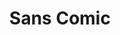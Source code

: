 ---
inv_num: 2008-079
add_credit:
url: 2008-079-sans-comic
title: Sans Comic
year: '2008'
display_year: '2008'
medium: PDF
dims:
pitch: "​Whitney Biennial press release in comic sans. Distributed to biennial press
  list."
ps: "​Made as part of Dexter Sinister’s True Mirror reflections on the 2008 Whitney
  Biennial, this was emailed to the Whitney’s press list…. FYI: no one noticed the
  font. LOL. :)"
live_url:
youtube:
related_code:
subheading:
download: arcangel-sans-comic.pdf
commission:
related: "[94] [2010-017-http-www.mocanomi.org] 2010-017 http://www.mocanomi.org/"
layout: things-i-made
---